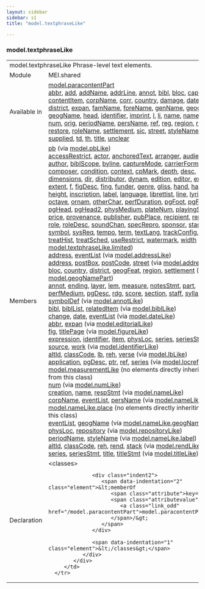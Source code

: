 ```yaml
---
layout: sidebar
sidebar: s1
title: "model.textphraseLike"

---
```


<div class="classSpec model">
   <h3 id="model.textphraseLike">model.textphraseLike</h3>
   <table class="wovenodd">
      <tr>
         <td colspan="2" class="wovenodd-col2">
            <span class="label">model.textphraseLike</span> Phrase-level text elements.
         </td>
      </tr>
      <tr>
         <td class="wovenodd-col1">
            <span class="label" lang="en">Module</span>
         </td>
         <td class="wovenodd-col2">MEI.shared</td>
      </tr>
      <tr>
         <td class="wovenodd-col1">
            <span class="label" lang="en">Available in</span>
         </td>
         <td class="wovenodd-col2">
            <div class="parent">
               <div>
                  <a class="link_odd_classSpec" href="/v3/model.paracontentPart">model.paracontentPart</a>
               </div>
               <div>
                  <a class="link_odd_elementSpec" href="/v3/abbr">abbr</a>, 
                  <a class="link_odd_elementSpec" href="/v3/add">add</a>, 
                  <a class="link_odd_elementSpec" href="/v3/addName">addName</a>, 
                  <a class="link_odd_elementSpec" href="/v3/addrLine">addrLine</a>, 
                  <a class="link_odd_elementSpec" href="/v3/annot">annot</a>, 
                  <a class="link_odd_elementSpec" href="/v3/bibl">bibl</a>, 
                  <a class="link_odd_elementSpec" href="/v3/bloc">bloc</a>, 
                  <a class="link_odd_elementSpec" href="/v3/caption">caption</a>, 
                  <a class="link_odd_elementSpec" href="/v3/contentItem">contentItem</a>, 
                  <a class="link_odd_elementSpec" href="/v3/corpName">corpName</a>, 
                  <a class="link_odd_elementSpec" href="/v3/corr">corr</a>, 
                  <a class="link_odd_elementSpec" href="/v3/country">country</a>, 
                  <a class="link_odd_elementSpec" href="/v3/damage">damage</a>, 
                  <a class="link_odd_elementSpec" href="/v3/date">date</a>, 
                  <a class="link_odd_elementSpec" href="/v3/del">del</a>, 
                  <a class="link_odd_elementSpec" href="/v3/district">district</a>, 
                  <a class="link_odd_elementSpec" href="/v3/expan">expan</a>, 
                  <a class="link_odd_elementSpec" href="/v3/famName">famName</a>, 
                  <a class="link_odd_elementSpec" href="/v3/foreName">foreName</a>, 
                  <a class="link_odd_elementSpec" href="/v3/genName">genName</a>, 
                  <a class="link_odd_elementSpec" href="/v3/geogFeat">geogFeat</a>, 
                  <a class="link_odd_elementSpec" href="/v3/geogName">geogName</a>, 
                  <a class="link_odd_elementSpec" href="/v3/head">head</a>, 
                  <a class="link_odd_elementSpec" href="/v3/identifier">identifier</a>, 
                  <a class="link_odd_elementSpec" href="/v3/imprint">imprint</a>, 
                  <a class="link_odd_elementSpec" href="/v3/l">l</a>, 
                  <a class="link_odd_elementSpec" href="/v3/li">li</a>, 
                  <a class="link_odd_elementSpec" href="/v3/name">name</a>, 
                  <a class="link_odd_elementSpec" href="/v3/nameLink">nameLink</a>, 
                  <a class="link_odd_elementSpec" href="/v3/num">num</a>, 
                  <a class="link_odd_elementSpec" href="/v3/orig">orig</a>, 
                  <a class="link_odd_elementSpec" href="/v3/periodName">periodName</a>, 
                  <a class="link_odd_elementSpec" href="/v3/persName">persName</a>, 
                  <a class="link_odd_elementSpec" href="/v3/ref">ref</a>, 
                  <a class="link_odd_elementSpec" href="/v3/reg">reg</a>, 
                  <a class="link_odd_elementSpec" href="/v3/region">region</a>, 
                  <a class="link_odd_elementSpec" href="/v3/rend">rend</a>, 
                  <a class="link_odd_elementSpec" href="/v3/restore">restore</a>, 
                  <a class="link_odd_elementSpec" href="/v3/roleName">roleName</a>, 
                  <a class="link_odd_elementSpec" href="/v3/settlement">settlement</a>, 
                  <a class="link_odd_elementSpec" href="/v3/sic">sic</a>, 
                  <a class="link_odd_elementSpec" href="/v3/street">street</a>, 
                  <a class="link_odd_elementSpec" href="/v3/styleName">styleName</a>, 
                  <a class="link_odd_elementSpec" href="/v3/supplied">supplied</a>, 
                  <a class="link_odd_elementSpec" href="/v3/td">td</a>, 
                  <a class="link_odd_elementSpec" href="/v3/th">th</a>, 
                  <a class="link_odd_elementSpec" href="/v3/title">title</a>, 
                  <a class="link_odd_elementSpec" href="/v3/unclear">unclear</a>
               </div>
            </div>
         </td>
      </tr>
      <tr>
         <td class="wovenodd-col1">
            <span class="label" lang="en">Members</span>
         </td>
         <td class="wovenodd-col2">
            <div class="parent">
               <div>
                  <a class="link_odd_elementSpec" href="/v3/pb">pb</a>
                  <span> (via 
                     <a class="link_odd_classSpec" href="/v3/model.pbLike">model.pbLike</a>)
                  </span>
               </div>
               <div>
                  <a class="link_odd_elementSpec" href="/v3/accessRestrict">accessRestrict</a>, 
                  <a class="link_odd_elementSpec" href="/v3/actor">actor</a>, 
                  <a class="link_odd_elementSpec" href="/v3/anchoredText">anchoredText</a>, 
                  <a class="link_odd_elementSpec" href="/v3/arranger">arranger</a>, 
                  <a class="link_odd_elementSpec" href="/v3/audience">audience</a>, 
                  <a class="link_odd_elementSpec" href="/v3/author">author</a>, 
                  <a class="link_odd_elementSpec" href="/v3/biblScope">biblScope</a>, 
                  <a class="link_odd_elementSpec" href="/v3/byline">byline</a>, 
                  <a class="link_odd_elementSpec" href="/v3/captureMode">captureMode</a>, 
                  <a class="link_odd_elementSpec" href="/v3/carrierForm">carrierForm</a>, 
                  <a class="link_odd_elementSpec" href="/v3/composer">composer</a>, 
                  <a class="link_odd_elementSpec" href="/v3/condition">condition</a>, 
                  <a class="link_odd_elementSpec" href="/v3/context">context</a>, 
                  <a class="link_odd_elementSpec" href="/v3/cpMark">cpMark</a>, 
                  <a class="link_odd_elementSpec" href="/v3/depth">depth</a>, 
                  <a class="link_odd_elementSpec" href="/v3/desc">desc</a>, 
                  <a class="link_odd_elementSpec" href="/v3/dimensions">dimensions</a>, 
                  <a class="link_odd_elementSpec" href="/v3/dir">dir</a>, 
                  <a class="link_odd_elementSpec" href="/v3/distributor">distributor</a>, 
                  <a class="link_odd_elementSpec" href="/v3/dynam">dynam</a>, 
                  <a class="link_odd_elementSpec" href="/v3/edition">edition</a>, 
                  <a class="link_odd_elementSpec" href="/v3/editor">editor</a>, 
                  <a class="link_odd_elementSpec" href="/v3/exhibHist">exhibHist</a>, 
                  <a class="link_odd_elementSpec" href="/v3/extent">extent</a>, 
                  <a class="link_odd_elementSpec" href="/v3/f">f</a>, 
                  <a class="link_odd_elementSpec" href="/v3/figDesc">figDesc</a>, 
                  <a class="link_odd_elementSpec" href="/v3/fing">fing</a>, 
                  <a class="link_odd_elementSpec" href="/v3/funder">funder</a>, 
                  <a class="link_odd_elementSpec" href="/v3/genre">genre</a>, 
                  <a class="link_odd_elementSpec" href="/v3/gliss">gliss</a>, 
                  <a class="link_odd_elementSpec" href="/v3/hand">hand</a>, 
                  <a class="link_odd_elementSpec" href="/v3/harm">harm</a>, 
                  <a class="link_odd_elementSpec" href="/v3/height">height</a>, 
                  <a class="link_odd_elementSpec" href="/v3/inscription">inscription</a>, 
                  <a class="link_odd_elementSpec" href="/v3/label">label</a>, 
                  <a class="link_odd_elementSpec" href="/v3/language">language</a>, 
                  <a class="link_odd_elementSpec" href="/v3/librettist">librettist</a>, 
                  <a class="link_odd_elementSpec" href="/v3/line">line</a>, 
                  <a class="link_odd_elementSpec" href="/v3/lyricist">lyricist</a>, 
                  <a class="link_odd_elementSpec" href="/v3/octave">octave</a>, 
                  <a class="link_odd_elementSpec" href="/v3/ornam">ornam</a>, 
                  <a class="link_odd_elementSpec" href="/v3/otherChar">otherChar</a>, 
                  <a class="link_odd_elementSpec" href="/v3/perfDuration">perfDuration</a>, 
                  <a class="link_odd_elementSpec" href="/v3/pgFoot">pgFoot</a>, 
                  <a class="link_odd_elementSpec" href="/v3/pgFoot2">pgFoot2</a>, 
                  <a class="link_odd_elementSpec" href="/v3/pgHead">pgHead</a>, 
                  <a class="link_odd_elementSpec" href="/v3/pgHead2">pgHead2</a>, 
                  <a class="link_odd_elementSpec" href="/v3/physMedium">physMedium</a>, 
                  <a class="link_odd_elementSpec" href="/v3/plateNum">plateNum</a>, 
                  <a class="link_odd_elementSpec" href="/v3/playingSpeed">playingSpeed</a>, 
                  <a class="link_odd_elementSpec" href="/v3/price">price</a>, 
                  <a class="link_odd_elementSpec" href="/v3/provenance">provenance</a>, 
                  <a class="link_odd_elementSpec" href="/v3/publisher">publisher</a>, 
                  <a class="link_odd_elementSpec" href="/v3/pubPlace">pubPlace</a>, 
                  <a class="link_odd_elementSpec" href="/v3/recipient">recipient</a>, 
                  <a class="link_odd_elementSpec" href="/v3/repository">repository</a>, 
                  <a class="link_odd_elementSpec" href="/v3/role">role</a>, 
                  <a class="link_odd_elementSpec" href="/v3/roleDesc">roleDesc</a>, 
                  <a class="link_odd_elementSpec" href="/v3/soundChan">soundChan</a>, 
                  <a class="link_odd_elementSpec" href="/v3/specRepro">specRepro</a>, 
                  <a class="link_odd_elementSpec" href="/v3/sponsor">sponsor</a>, 
                  <a class="link_odd_elementSpec" href="/v3/stack">stack</a>, 
                  <a class="link_odd_elementSpec" href="/v3/syl">syl</a>, 
                  <a class="link_odd_elementSpec" href="/v3/symbol">symbol</a>, 
                  <a class="link_odd_elementSpec" href="/v3/sysReq">sysReq</a>, 
                  <a class="link_odd_elementSpec" href="/v3/tempo">tempo</a>, 
                  <a class="link_odd_elementSpec" href="/v3/term">term</a>, 
                  <a class="link_odd_elementSpec" href="/v3/textLang">textLang</a>, 
                  <a class="link_odd_elementSpec" href="/v3/trackConfig">trackConfig</a>, 
                  <a class="link_odd_elementSpec" href="/v3/treatHist">treatHist</a>, 
                  <a class="link_odd_elementSpec" href="/v3/treatSched">treatSched</a>, 
                  <a class="link_odd_elementSpec" href="/v3/useRestrict">useRestrict</a>, 
                  <a class="link_odd_elementSpec" href="/v3/watermark">watermark</a>, 
                  <a class="link_odd_elementSpec" href="/v3/width">width</a>
                  <span> (via 
                     <a class="link_odd_classSpec" href="/v3/model.textphraseLike.limited">model.textphraseLike.limited</a>)
                  </span>
               </div>
               <div>
                  <a class="link_odd_elementSpec" href="/v3/address">address</a>, 
                  <a class="link_odd_elementSpec" href="/v3/eventList">eventList</a>
                  <span> (via 
                     <a class="link_odd_classSpec" href="/v3/model.addressLike">model.addressLike</a>)
                  </span>
               </div>
               <div>
                  <a class="link_odd_elementSpec" href="/v3/address">address</a>, 
                  <a class="link_odd_elementSpec" href="/v3/postBox">postBox</a>, 
                  <a class="link_odd_elementSpec" href="/v3/postCode">postCode</a>, 
                  <a class="link_odd_elementSpec" href="/v3/street">street</a>
                  <span> (via 
                     <a class="link_odd_classSpec" href="/v3/model.addressPart">model.addressPart</a>)
                  </span>
               </div>
               <div>
                  <a class="link_odd_elementSpec" href="/v3/bloc">bloc</a>, 
                  <a class="link_odd_elementSpec" href="/v3/country">country</a>, 
                  <a class="link_odd_elementSpec" href="/v3/district">district</a>, 
                  <a class="link_odd_elementSpec" href="/v3/geogFeat">geogFeat</a>, 
                  <a class="link_odd_elementSpec" href="/v3/region">region</a>, 
                  <a class="link_odd_elementSpec" href="/v3/settlement">settlement</a>
                  <span> (via 
                     <a class="link_odd_classSpec" href="/v3/model.geogNamePart">model.geogNamePart</a>)
                  </span>
               </div>
               <div>
                  <a class="link_odd_elementSpec" href="/v3/annot">annot</a>, 
                  <a class="link_odd_elementSpec" href="/v3/ending">ending</a>, 
                  <a class="link_odd_elementSpec" href="/v3/layer">layer</a>, 
                  <a class="link_odd_elementSpec" href="/v3/lem">lem</a>, 
                  <a class="link_odd_elementSpec" href="/v3/measure">measure</a>, 
                  <a class="link_odd_elementSpec" href="/v3/notesStmt">notesStmt</a>, 
                  <a class="link_odd_elementSpec" href="/v3/part">part</a>, 
                  <a class="link_odd_elementSpec" href="/v3/perfMedium">perfMedium</a>, 
                  <a class="link_odd_elementSpec" href="/v3/pgDesc">pgDesc</a>, 
                  <a class="link_odd_elementSpec" href="/v3/rdg">rdg</a>, 
                  <a class="link_odd_elementSpec" href="/v3/score">score</a>, 
                  <a class="link_odd_elementSpec" href="/v3/section">section</a>, 
                  <a class="link_odd_elementSpec" href="/v3/staff">staff</a>, 
                  <a class="link_odd_elementSpec" href="/v3/syllable">syllable</a>, 
                  <a class="link_odd_elementSpec" href="/v3/symbolDef">symbolDef</a>
                  <span> (via 
                     <a class="link_odd_classSpec" href="/v3/model.annotLike">model.annotLike</a>)
                  </span>
               </div>
               <div>
                  <a class="link_odd_elementSpec" href="/v3/bibl">bibl</a>, 
                  <a class="link_odd_elementSpec" href="/v3/biblList">biblList</a>, 
                  <a class="link_odd_elementSpec" href="/v3/relatedItem">relatedItem</a>
                  <span> (via 
                     <a class="link_odd_classSpec" href="/v3/model.biblLike">model.biblLike</a>)
                  </span>
               </div>
               <div>
                  <a class="link_odd_elementSpec" href="/v3/change">change</a>, 
                  <a class="link_odd_elementSpec" href="/v3/date">date</a>, 
                  <a class="link_odd_elementSpec" href="/v3/eventList">eventList</a>
                  <span> (via 
                     <a class="link_odd_classSpec" href="/v3/model.dateLike">model.dateLike</a>)
                  </span>
               </div>
               <div>
                  <a class="link_odd_elementSpec" href="/v3/abbr">abbr</a>, 
                  <a class="link_odd_elementSpec" href="/v3/expan">expan</a>
                  <span> (via 
                     <a class="link_odd_classSpec" href="/v3/model.editorialLike">model.editorialLike</a>)
                  </span>
               </div>
               <div>
                  <a class="link_odd_elementSpec" href="/v3/fig">fig</a>, 
                  <a class="link_odd_elementSpec" href="/v3/titlePage">titlePage</a>
                  <span> (via 
                     <a class="link_odd_classSpec" href="/v3/model.figureLike">model.figureLike</a>)
                  </span>
               </div>
               <div>
                  <a class="link_odd_elementSpec" href="/v3/expression">expression</a>, 
                  <a class="link_odd_elementSpec" href="/v3/identifier">identifier</a>, 
                  <a class="link_odd_elementSpec" href="/v3/item">item</a>, 
                  <a class="link_odd_elementSpec" href="/v3/physLoc">physLoc</a>, 
                  <a class="link_odd_elementSpec" href="/v3/series">series</a>, 
                  <a class="link_odd_elementSpec" href="/v3/seriesStmt">seriesStmt</a>, 
                  <a class="link_odd_elementSpec" href="/v3/source">source</a>, 
                  <a class="link_odd_elementSpec" href="/v3/work">work</a>
                  <span> (via 
                     <a class="link_odd_classSpec" href="/v3/model.identifierLike">model.identifierLike</a>)
                  </span>
               </div>
               <div>
                  <a class="link_odd_elementSpec" href="/v3/altId">altId</a>, 
                  <a class="link_odd_elementSpec" href="/v3/classCode">classCode</a>, 
                  <a class="link_odd_elementSpec" href="/v3/lb">lb</a>, 
                  <a class="link_odd_elementSpec" href="/v3/reh">reh</a>, 
                  <a class="link_odd_elementSpec" href="/v3/verse">verse</a>
                  <span> (via 
                     <a class="link_odd_classSpec" href="/v3/model.lbLike">model.lbLike</a>)
                  </span>
               </div>
               <div>
                  <a class="link_odd_elementSpec" href="/v3/application">application</a>, 
                  <a class="link_odd_elementSpec" href="/v3/pgDesc">pgDesc</a>, 
                  <a class="link_odd_elementSpec" href="/v3/ptr">ptr</a>, 
                  <a class="link_odd_elementSpec" href="/v3/ref">ref</a>, 
                  <a class="link_odd_elementSpec" href="/v3/series">series</a>
                  <span> (via 
                     <a class="link_odd_classSpec" href="/v3/model.locrefLike">model.locrefLike</a>)
                  </span>
               </div>
               <div>
                  <span>
                     <a class="link_odd_classSpec" href="/v3/model.measurementLike">model.measurementLike</a> (no elements directly inheriting from this class)
                  </span>
               </div>
               <div>
                  <a class="link_odd_elementSpec" href="/v3/num">num</a>
                  <span> (via 
                     <a class="link_odd_classSpec" href="/v3/model.numLike">model.numLike</a>)
                  </span>
               </div>
               <div>
                  <a class="link_odd_elementSpec" href="/v3/creation">creation</a>, 
                  <a class="link_odd_elementSpec" href="/v3/name">name</a>, 
                  <a class="link_odd_elementSpec" href="/v3/respStmt">respStmt</a>
                  <span> (via 
                     <a class="link_odd_classSpec" href="/v3/model.nameLike">model.nameLike</a>)
                  </span>
               </div>
               <div>
                  <a class="link_odd_elementSpec" href="/v3/corpName">corpName</a>, 
                  <a class="link_odd_elementSpec" href="/v3/eventList">eventList</a>, 
                  <a class="link_odd_elementSpec" href="/v3/persName">persName</a>
                  <span> (via 
                     <a class="link_odd_classSpec" href="/v3/model.nameLike.agent">model.nameLike.agent</a>)
                  </span>
               </div>
               <div>
                  <span>
                     <a class="link_odd_classSpec" href="/v3/model.nameLike.place">model.nameLike.place</a> (no elements directly inheriting from this class)
                  </span>
               </div>
               <div>
                  <a class="link_odd_elementSpec" href="/v3/eventList">eventList</a>, 
                  <a class="link_odd_elementSpec" href="/v3/geogName">geogName</a>
                  <span> (via 
                     <a class="link_odd_classSpec" href="/v3/model.nameLike.geogName">model.nameLike.geogName</a>)
                  </span>
               </div>
               <div>
                  <a class="link_odd_elementSpec" href="/v3/physLoc">physLoc</a>, 
                  <a class="link_odd_elementSpec" href="/v3/repository">repository</a>
                  <span> (via 
                     <a class="link_odd_classSpec" href="/v3/model.repositoryLike">model.repositoryLike</a>)
                  </span>
               </div>
               <div>
                  <a class="link_odd_elementSpec" href="/v3/periodName">periodName</a>, 
                  <a class="link_odd_elementSpec" href="/v3/styleName">styleName</a>
                  <span> (via 
                     <a class="link_odd_classSpec" href="/v3/model.nameLike.label">model.nameLike.label</a>)
                  </span>
               </div>
               <div>
                  <a class="link_odd_elementSpec" href="/v3/altId">altId</a>, 
                  <a class="link_odd_elementSpec" href="/v3/classCode">classCode</a>, 
                  <a class="link_odd_elementSpec" href="/v3/reh">reh</a>, 
                  <a class="link_odd_elementSpec" href="/v3/rend">rend</a>, 
                  <a class="link_odd_elementSpec" href="/v3/stack">stack</a>
                  <span> (via 
                     <a class="link_odd_classSpec" href="/v3/model.rendLike">model.rendLike</a>)
                  </span>
               </div>
               <div>
                  <a class="link_odd_elementSpec" href="/v3/series">series</a>, 
                  <a class="link_odd_elementSpec" href="/v3/seriesStmt">seriesStmt</a>, 
                  <a class="link_odd_elementSpec" href="/v3/title">title</a>, 
                  <a class="link_odd_elementSpec" href="/v3/titleStmt">titleStmt</a>
                  <span> (via 
                     <a class="link_odd_classSpec" href="/v3/model.titleLike">model.titleLike</a>)
                  </span>
               </div>
            </div>
         </td>
      </tr>
      <tr>
         <td class="wovenodd-col1">
            <span class="label" lang="en">Declaration</span>
         </td>
         <td class="wovenodd-col2">
            <div xml:space="preserve" class="pre">
               <div class="indent1">
                  <span data-indentation="1" class="element">&lt;classes&gt;</span>
                  
                  <div class="indent2">
                     <span data-indentation="2" class="element">&lt;memberOf 
                        <span class="attribute">key=</span>
                        <span class="attributevalue">"
                           <a class="link_odd" href="/model.paracontentPart">model.paracontentPart</a>"
                        </span>/&gt;
                     </span>
                  </div>
                  
                  <span data-indentation="1" class="element">&lt;/classes&gt;</span>
               </div>
            </div>
         </td>
      </tr>
   </table>
</div>